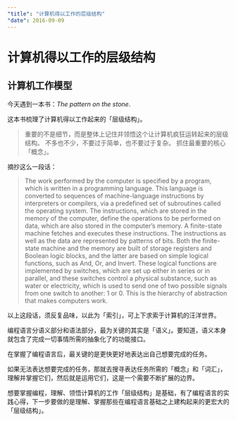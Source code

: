 ```yaml
---
"title": "计算机得以工作的层级结构"
"date": 2016-09-09
---
```

# 计算机得以工作的层级结构

## 计算机工作模型

今天遇到一本书：*The pattern on the stone*.

这本书梳理了计算机得以工作起来的「层级结构」。

> 重要的不是细节，而是整体上记住并领悟这个让计算机疯狂运转起来的层级结构。
> 不多也不少，不要过于简单，也不要过于复杂。
> 抓住最重要的核心「概念」。

摘抄这么一段话：

> The work performed by the computer is specified by a program, which is written in a programming language. This language is converted to sequences of machine-language instructions by interpreters or compilers, via a predefined set of subroutines called the operating system. The instructions, which are stored in the memory of the computer, define the operations to be performed on data, which are also stored in the computer’s memory. A finite-state machine fetches and executes these instructions. The instructions as well as the data are represented by patterns of bits. Both the finite-state machine and the memory are built of storage registers and Boolean logic blocks, and the latter are based on simple logical functions, such as And, Or, and Invert. These logical functions are implemented by switches, which are set up either in series or in parallel, and these switches control a physical substance, such as water or electricity, which is used to send one of two possible signals from one switch to another: 1 or 0. This is the hierarchy of abstraction that makes computers work.

以上这段话，须反复品味，以此为「索引」，可上下求索于计算机的汪洋世界。

编程语言分语义部分和语法部分，最为关键的其实是「语义」。要知道，语义本身就包含了完成一切事情所需的抽象化了的功能接口。

在掌握了编程语言后，最关键的是更快更好地表达出自己想要完成的任务。

如果无法表达想要完成的任务，那就去搜寻表达任务所需的「概念」和「词汇」，理解并掌握它们，然后就是运用它们，这是一个需要不断扩展的边界。

想要掌握编程，理解、领悟计算机的工作「层级结构」是基础，有了编程语言的实践心得，下一步要做的是理解、掌握那些在编程语言基础之上建构起来的更宏大的「层级结构」。
